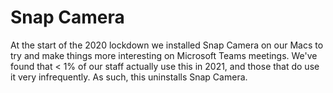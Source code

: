 # Snap Camera

At the start of the 2020 lockdown we installed Snap Camera on our Macs to try and make things more interesting on Microsoft Teams meetings. We've found that < 1% of our staff actually use this in 2021, and those that do use it very infrequently. As such, this uninstalls Snap Camera.
